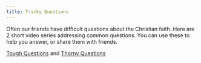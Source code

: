 ```yaml
---
title: Tricky Questions
---
```

Often our friends have difficult questions about the Christian faith. Here are 2 short video series addressing common questions. You can use these to help you answer, or share them with friends.

[Tough Questions](https://www.ceministries.org/Groups/276317/Home/CE_ORG/Tough_Questions/Tough_Questions.aspx) and [Thorny Questions](https://www.youtube.com/watch?list=PL4zD5797LHdewlH1eEDTSBD8IwW7CCKEE&v=o_oAw9t0oOc)
